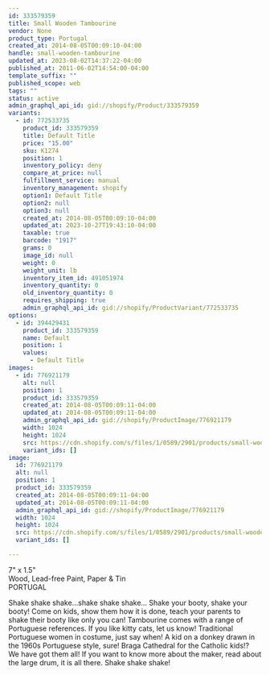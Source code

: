 ```yaml
---
id: 333579359
title: Small Wooden Tambourine
vendor: None
product_type: Portugal
created_at: 2014-08-05T00:09:10-04:00
handle: small-wooden-tambourine
updated_at: 2023-08-02T14:37:22-04:00
published_at: 2011-06-02T14:54:00-04:00
template_suffix: ""
published_scope: web
tags: ""
status: active
admin_graphql_api_id: gid://shopify/Product/333579359
variants:
  - id: 772533735
    product_id: 333579359
    title: Default Title
    price: "15.00"
    sku: K1274
    position: 1
    inventory_policy: deny
    compare_at_price: null
    fulfillment_service: manual
    inventory_management: shopify
    option1: Default Title
    option2: null
    option3: null
    created_at: 2014-08-05T00:09:10-04:00
    updated_at: 2023-10-27T19:43:10-04:00
    taxable: true
    barcode: "1917"
    grams: 0
    image_id: null
    weight: 0
    weight_unit: lb
    inventory_item_id: 491051974
    inventory_quantity: 0
    old_inventory_quantity: 0
    requires_shipping: true
    admin_graphql_api_id: gid://shopify/ProductVariant/772533735
options:
  - id: 394429431
    product_id: 333579359
    name: Default
    position: 1
    values:
      - Default Title
images:
  - id: 776921179
    alt: null
    position: 1
    product_id: 333579359
    created_at: 2014-08-05T00:09:11-04:00
    updated_at: 2014-08-05T00:09:11-04:00
    admin_graphql_api_id: gid://shopify/ProductImage/776921179
    width: 1024
    height: 1024
    src: https://cdn.shopify.com/s/files/1/0589/2901/products/small-wooden-tambourine.jpeg?v=1407211751
    variant_ids: []
image:
  id: 776921179
  alt: null
  position: 1
  product_id: 333579359
  created_at: 2014-08-05T00:09:11-04:00
  updated_at: 2014-08-05T00:09:11-04:00
  admin_graphql_api_id: gid://shopify/ProductImage/776921179
  width: 1024
  height: 1024
  src: https://cdn.shopify.com/s/files/1/0589/2901/products/small-wooden-tambourine.jpeg?v=1407211751
  variant_ids: []

---
```


7" x 1.5"  
Wood, Lead-free Paint, Paper & Tin  
PORTUGAL

Shake shake shake...shake shake shake... Shake your booty, shake your booty! Come on kids, show them how it is done, teach your parents to shake their booty like only you can! Tambourine comes with a range of Portuguese references. If you like kitty cats, let us know! Traditional Portuguese women in costume, just say when! A kid on a donkey drawn in the 1960s Portuguese style, sure! Braga Cathedral for the Catholic kids!? We have got them all! If you want to know more about the maker, read about the large drum, it is all there. Shake shake shake!